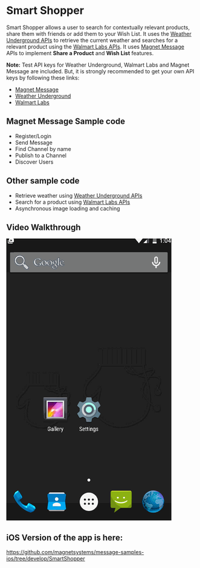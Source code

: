 # Smart Shopper

Smart Shopper allows a user to search for contextually relevant products, share them with friends or add them to your Wish List. It uses the [Weather Underground APIs](http://theweatherapi.com/) to retrieve the current weather and searches for a relevant product using the [Walmart Labs APIs](http://github.com/walmartlabs/getting-started). It uses [Magnet Message](https://www.magnet.com/developer/magnet-message/) APIs to implement **Share a Product** and **Wish List** features.

**Note:** Test API keys for Weather Underground, Walmart Labs and Magnet Message are included. But, it is strongly recommended to get your own API keys by following these links:
* [Magnet Message](https://docs.magnet.com/message/android/creating-your-first-app-android/)
* [Weather Underground](http://theweatherapi.com/)
* [Walmart Labs](http://github.com/walmartlabs/getting-started)

## Magnet Message Sample code

* Register/Login
* Send Message
* Find Channel by name
* Publish to a Channel
* Discover Users

## Other sample code
* Retrieve weather using [Weather Underground APIs](http://theweatherapi.com/)
* Search for a product using [Walmart Labs APIs](http://github.com/walmartlabs/getting-started)
* Asynchronous image loading and caching

## Video Walkthrough

![Video Walkthrough](demo.gif)

## iOS Version of the app is here:
https://github.com/magnetsystems/message-samples-ios/tree/develop/SmartShopper

